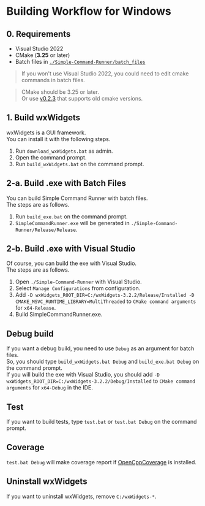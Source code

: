 # Building Workflow for Windows

## 0. Requirements

-   Visual Studio 2022
-   CMake (**3.25** or later)
-   Batch files in [`./Simple-Command-Runner/batch_files`](../batch_files)

> If you won't use Visual Studio 2022, you could need to edit cmake commands in batch files.  

> CMake should be 3.25 or later.  
> Or use [v0.2.3](https://github.com/matyalatte/Simple-Command-Runner/tree/v0.2.3) that supports old cmake versions.  

## 1. Build wxWidgets

wxWidgets is a GUI framework.  
You can install it with the following steps.

1.  Run `download_wxWidgets.bat` as admin.
2.  Open the command prompt.
3.  Run `build_wxWidgets.bat` on the command prompt.

## 2-a. Build .exe with Batch Files

You can build Simple Command Runner with batch files.  
The steps are as follows.

1.  Run `build_exe.bat` on the command prompt.
2.  `SimpleCommandRunner.exe` will be generated in `./Simple-Command-Runner/Release/Release`.

## 2-b. Build .exe with Visual Studio

Of course, you can build the exe with Visual Studio.  
The steps are as follows.

1.  Open `./Simple-Command-Runner` with Visual Studio.  
2.  Select `Manage Configurations` from configuration.  
3.  Add `-D wxWidgets_ROOT_DIR=C:/wxWidgets-3.2.2/Release/Installed -D CMAKE_MSVC_RUNTIME_LIBRARY=MultiThreaded` to `CMake command arguments` for `x64-Release`.  
4.  Build SimpleCommandRunner.exe.  

## Debug build

If you want a debug build, you need to use `Debug` as an argument for batch files.  
So, you should type `build_wxWidgets.bat Debug` and `build_exe.bat Debug` on the command prompt.  
If you will build the exe with Visual Studio, you should add `-D wxWidgets_ROOT_DIR=C:/wxWidgets-3.2.2/Debug/Installed` to `CMake command arguments` for `x64-Debug` in the IDE.

## Test

If you want to build tests, type `test.bat` or `test.bat Debug` on the command prompt.

## Coverage

`test.bat Debug` will make coverage report if [OpenCppCoverage](https://github.com/OpenCppCoverage/OpenCppCoverage/releases) is installed.  

## Uninstall wxWidgets

If you want to uninstall wxWidgets, remove `C:/wxWidgets-*`.
